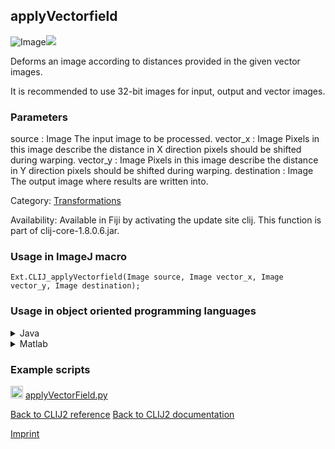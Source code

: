 ## applyVectorfield
![Image](images/mini_clij1_logo.png)<img src="images/mini_empty_logo.png"/>

Deforms an image according to distances provided in the given vector images.

 It is recommended to use 32-bit images for input, output and vector images.

### Parameters

source : Image
    The input image to be processed.
vector_x : Image
    Pixels in this image describe the distance in X direction pixels should be shifted during warping.
vector_y : Image
    Pixels in this image describe the distance in Y direction pixels should be shifted during warping.
destination : Image
    The output image where results are written into.


Category: [Transformations](https://clij.github.io/clij2-docs/reference__transform)

Availability: Available in Fiji by activating the update site clij.
This function is part of clij-core-1.8.0.6.jar.

### Usage in ImageJ macro
```
Ext.CLIJ_applyVectorfield(Image source, Image vector_x, Image vector_y, Image destination);
```


### Usage in object oriented programming languages



<details>

<summary>
Java
</summary>
<pre class="highlight">// init CLIJ and GPU
import net.haesleinhuepf.clijx.CLIJx;
import net.haesleinhuepf.clij.clearcl.ClearCLBuffer;
CLIJx clijx = CLIJx.getInstance();

// get input parameters
ClearCLBuffer source = clijx.push(sourceImagePlus);
ClearCLBuffer vector_x = clijx.push(vector_xImagePlus);
ClearCLBuffer vector_y = clijx.push(vector_yImagePlus);
destination = clijx.create(source);
</pre>

<pre class="highlight">
// Execute operation on GPU
clijx.applyVectorfield(source, vector_x, vector_y, destination);
</pre>

<pre class="highlight">
// show result
destinationImagePlus = clijx.pull(destination);
destinationImagePlus.show();

// cleanup memory on GPU
clijx.release(source);
clijx.release(vector_x);
clijx.release(vector_y);
clijx.release(destination);
</pre>

</details>



<details>

<summary>
Matlab
</summary>
<pre class="highlight">% init CLIJ and GPU
clijx = init_clatlabx();

% get input parameters
source = clijx.pushMat(source_matrix);
vector_x = clijx.pushMat(vector_x_matrix);
vector_y = clijx.pushMat(vector_y_matrix);
destination = clijx.create(source);
</pre>

<pre class="highlight">
% Execute operation on GPU
clijx.applyVectorfield(source, vector_x, vector_y, destination);
</pre>

<pre class="highlight">
% show result
destination = clijx.pullMat(destination)

% cleanup memory on GPU
clijx.release(source);
clijx.release(vector_x);
clijx.release(vector_y);
clijx.release(destination);
</pre>

</details>





### Example scripts
<a href="https://github.com/clij/clij2-docs/blob/master/src/main/jython/applyVectorField.py"><img src="images/language_jython.png" height="20"/></a> [applyVectorField.py](https://github.com/clij/clij2-docs/blob/master/src/main/jython/applyVectorField.py)  


[Back to CLIJ2 reference](https://clij.github.io/clij2-docs/reference)
[Back to CLIJ2 documentation](https://clij.github.io/clij2-docs)

[Imprint](https://clij.github.io/imprint)
